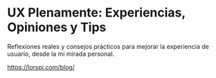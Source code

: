 # UX Plenamente: Experiencias, Opiniones y Tips

Reflexiones reales y consejos prácticos para mejorar la experiencia de usuario, desde la mi mirada personal.

https://lorspi.com/blog/